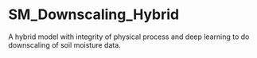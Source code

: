 # SM_Downscaling_Hybrid
A hybrid model with integrity of physical process and deep learning to do downscaling of soil moisture data.
